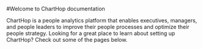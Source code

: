 #Welcome to ChartHop documentation

ChartHop is a people analytics platform that enables executives, managers, and people leaders to improve their people processes and optimize their people strategy. 
Looking for a great place to learn about setting up ChartHop? Check out some of the pages below.

